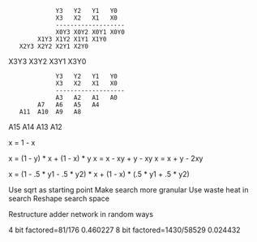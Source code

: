                  Y3   Y2   Y1   Y0
                 X3   X2   X1   X0
                 -------------------
                 X0Y3 X0Y2 X0Y1 X0Y0
            X1Y3 X1Y2 X1Y1 X1Y0
       X2Y3 X2Y2 X2Y1 X2Y0
  X3Y3 X3Y2 X3Y1 X3Y0

                 Y3   Y2   Y1   Y0
                 X3   X2   X1   X0
                 -------------------
                 A3   A2   A1   A0
            A7   A6   A5   A4
       A11  A10  A9   A8
  A15  A14  A13  A12

x = 1 - x

x = (1 - y) * x + (1 - x) * y
x = x - xy + y - xy
x = x + y - 2xy

x = (1 - .5 * y1 - .5 * y2) * x + (1 - x) * (.5 * y1 + .5 * y2)

Use sqrt as starting point
Make search more granular
Use waste heat in search
Reshape search space

Restructure adder network in random ways

4 bit
factored=81/176 0.460227
8 bit
factored=1430/58529 0.024432
